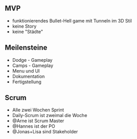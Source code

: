 ## MVP
- funktionierendes Bullet-Hell game mit Tunneln im 3D Stil
- keine Story
- keine "Städte"

## Meilensteine
- Dodge - Gameplay
- Camps - Gameplay
- Menu und UI
- Dokumentation
- Fertigstellung

## Scrum
- Alle zwei Wochen Sprint
- Daily-Scrum ist zweimal die Woche
- @Arne ist Scrum Master
- @Hannes ist der PO
- @Jonas+Lisa sind Stakeholder
